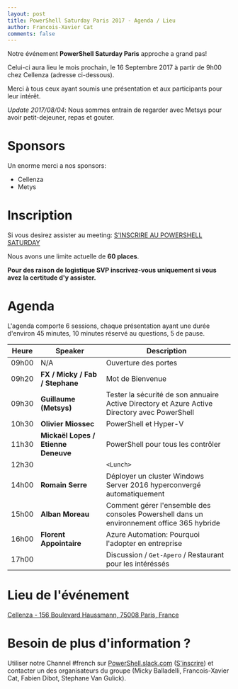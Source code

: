 ```yaml
---
layout: post
title: PowerShell Saturday Paris 2017 - Agenda / Lieu
author: Francois-Xavier Cat
comments: false
---
```


Notre événement **PowerShell Saturday Paris** approche a grand pas!

Celui-ci aura lieu le mois prochain, le 16 Septembre 2017 à partir de 9h00 chez Cellenza (adresse ci-dessous).

Merci à tous ceux ayant soumis une présentation et aux participants pour leur intérêt.

*Update 2017/08/04*: Nous sommes entrain de regarder avec Metsys pour avoir petit-dejeuner, repas et gouter.

# Sponsors

Un enorme merci a nos sponsors:

* Cellenza
* Metys

# Inscription

Si vous desirez assister au meeting: [S'INSCRIRE AU POWERSHELL SATURDAY](https://www.meetup.com/fr-FR/FrenchPSUG/events/239169341/)

Nous avons une limite actuelle de __60 places__.

**Pour des raison de logistique SVP inscrivez-vous uniquement si vous avez la certitude d'y assister.**


# Agenda

L'agenda comporte 6 sessions, chaque présentation ayant une durée d'environ 45 minutes, 10 minutes réservé au questions, 5 de pause.

Heure | Speaker | Description
--- | --- | ---
09h00 | N/A | Ouverture des portes
09h20 | **FX / Micky / Fab / Stephane** | Mot de Bienvenue
09h30 | **Guillaume (Metsys)** | Tester la sécurité de son annuaire Active Directory et Azure Active Directory avec PowerShell
10h30 | **Olivier Miossec** | PowerShell et Hyper-V
11h30 | **Mickaël Lopes / Etienne Deneuve** | PowerShell pour tous les contrôler
12h30 |  | `<Lunch>`
14h00 | **Romain Serre** | Déployer un cluster Windows Server 2016 hyperconvergé automatiquement
15h00 | **Alban Moreau** | Comment gérer l'ensemble des consoles Powershell dans un environnement office 365 hybride
16h00 | **Florent Appointaire** | Azure Automation: Pourquoi l'adopter en entreprise
17h00 |  | Discussion / `Get-Apero` / Restaurant pour les intéréssés

# Lieu de l'événement

[Cellenza - 156 Boulevard Haussmann, 75008 Paris, France](https://www.google.fr/maps/place/156+Boulevard+Haussmann,+75008+Paris/@48.8755622,2.3088236,17z/data=!3m1!4b1!4m5!3m4!1s0x47e66fc7c0eb09d3:0x9b3b3b5b3007b596!8m2!3d48.8755587!4d2.3110176)


# Besoin de plus d'information ?

Utiliser notre Channel #french sur <a href="https://powershell.slack.com/Slack">PowerShell.slack.com</a>  (<a href="http://slack.poshcode.org/">S'inscrire</a>) et contacter un des organisateurs du groupe (Micky Balladelli, Francois-Xavier Cat, Fabien Dibot, Stephane Van Gulick).
